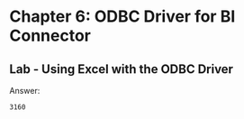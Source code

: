 # Chapter 6: ODBC Driver for BI Connector
## Lab - Using Excel with the ODBC Driver
Answer: 
```
3160
```